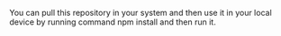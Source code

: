 You can pull this repository in your system and then use it in your local device by running command npm install and then run it.
